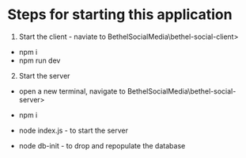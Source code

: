 # Steps for starting this application

1. Start the client - naviate to BethelSocialMedia\bethel-social-client> 

- npm i
- npm run dev

2. Start the server

- open a new terminal, navigate to BethelSocialMedia\bethel-social-server>

- npm i
- node index.js - to start the server
- node db-init - to drop and repopulate the database